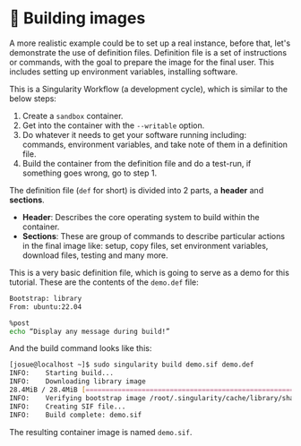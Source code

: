 # 📄 Building images

A more realistic example could be to set up a real instance, before that, let's demonstrate the use of definition files. Definition file is a set of instructions or commands, with the goal to prepare the image for the final user. This includes setting up environment variables, installing software.

This is a Singularity Workflow (a development cycle), which is similar to the below steps:

1. Create a `sandbox` container.
2. Get into the container with the `--writable` option.
3. Do whatever it needs to get your software running including: commands, environment variables, and take note of them in a definition file.
4. Build the container from the definition file and do a test-run, if something goes wrong, go to step 1.

The definition file (`def` for short) is divided into 2 parts, a **header** and **sections**.

* **Header**: Describes the core operating system to build within the container.
* **Sections**: These are group of commands to describe particular actions in the final image like: setup, copy files, set environment variables, download files, testing and many more.

This is a very basic definition file, which is going to serve as a demo for this tutorial. These are the contents of the `demo.def` file:

```bash
Bootstrap: library
From: ubuntu:22.04

%post
echo “Display any message during build!”
```

And the build command looks like this:

```bash
[josue@localhost ~]$ sudo singularity build demo.sif demo.def
INFO:    Starting build...
INFO:    Downloading library image
28.4MiB / 28.4MiB [===================================================================] 100 % 3.4 MiB/s 0s
INFO:    Verifying bootstrap image /root/.singularity/cache/library/sha256.7a63c...98b
INFO:    Creating SIF file...
INFO:    Build complete: demo.sif
```

The resulting container image is named `demo.sif`.
